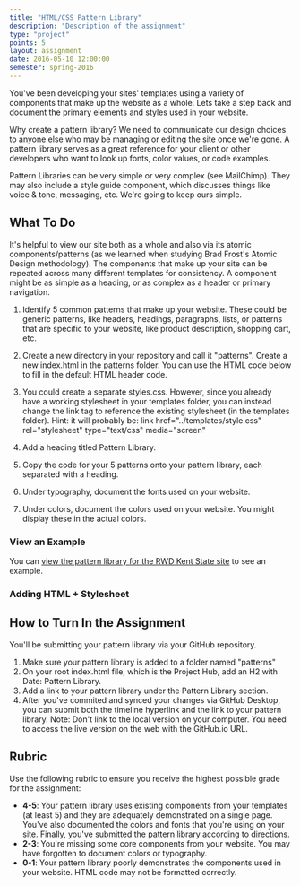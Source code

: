 ```yaml
---
title: "HTML/CSS Pattern Library"
description: "Description of the assignment"
type: "project"
points: 5
layout: assignment
date: 2016-05-10 12:00:00
semester: spring-2016
---
```


You've been developing your sites' templates using a variety of components that make up the website as a whole.  Lets take a step back and document the primary elements and styles used in your website.  

Why create a pattern library? We need to communicate our design choices to anyone else who may be managing or editing the site once we're gone.  A pattern library serves as a great reference for your client or other developers who want to look up fonts, color values, or code examples.

Pattern Libraries can be very simple or very complex (see MailChimp).  They may also include a style guide component, which discusses things like voice & tone, messaging, etc.  We're going to keep ours simple.

## What To Do

It's helpful to view our site both as a whole and also via its atomic components/patterns (as we learned when studying Brad Frost's Atomic Design methodology).  The components that make up your site can be repeated across many different templates for consistency.  A component might be as simple as a heading, or as complex as a header or primary navigation.

1.  Identify 5 common patterns that make up your website.  These could be generic patterns, like headers, headings, paragraphs, lists, or patterns that are specific to your website, like product description, shopping cart, etc.

2.  Create a new directory in your repository and call it "patterns".  Create a new index.html in the patterns folder.  You can use the HTML code below to fill in the default HTML header code.

3.  You could create a separate styles.css.  However, since you already have a working stylesheet in your templates folder, you can instead change the link tag to reference the existing stylesheet (in the templates folder).  Hint: it will probably be: link href="../templates/style.css" rel="stylesheet" type="text/css" media="screen"

4.  Add a heading titled Pattern Library.

5.  Copy the code for your 5 patterns onto your pattern library, each separated with a heading.

6.  Under typography, document the fonts used on your website.

7.  Under colors, document the colors used on your website.  You might display these in the actual colors.

### View an Example

You can <a href="http://rwdkent.com/patterns/">view the pattern library for the RWD Kent State site</a> to see an example.

### Adding HTML + Stylesheet

<script src="https://gist.github.com/challahan/08eddc8da7152f483f99.js"></script>

## How to Turn In the Assignment

You'll be submitting your pattern library via your GitHub repository.

1.  Make sure your pattern library is added to a folder named "patterns"
2.  On your root index.html file, which is the Project Hub, add an H2 with Date: Pattern Library.
3.  Add a link to your pattern library under the Pattern Library section.
4.  After you've commited and synced your changes via GitHub Desktop, you can submit both the timeline hyperlink and the link to your pattern library.  Note: Don't link to the local version on your computer.  You need to access the live version on the web with the GitHub.io URL.

## Rubric

Use the following rubric to ensure you receive the highest possible grade for the assignment:

* **4-5**: Your pattern library uses existing components from your templates (at least 5) and they are adequately demonstrated on a single page.  You've also documented the colors and fonts that you're using on your site.  Finally, you've submitted the pattern library according to directions.
* **2-3**: You're missing some core components from your website.  You may have forgotten to document colors or typography. 
* **0-1**: Your pattern library poorly demonstrates the components used in your website.  HTML code may not be formatted correctly. 